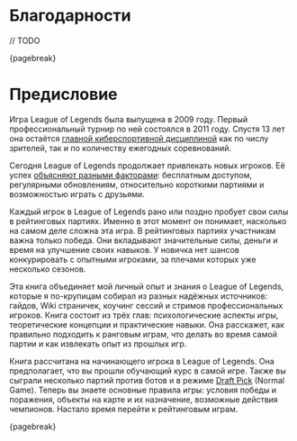 # Благодарности

// TODO

{pagebreak}

# Предисловие

Игра League of Legends была выпущена в 2009 году. Первый профессиональный турнир по ней состоялся в 2011 году. Спустя 13 лет она остаётся [главной киберспортивной дисциплиной](https://en.wikipedia.org/wiki/League_of_Legends_in_esports) как по числу зрителей, так и по количеству ежегодных соревнований.

Сегодня League of Legends продолжает привлекать новых игроков. Её успех [объясняют разными факторами](https://www.unrankedsmurfs.com/blog/why-is-league-of-legends-so-popular): бесплатным доступом, регулярными обновлениям, относительно короткими партиями и возможностью играть с друзьями.

Каждый игрок в League of Legends рано или поздно пробует свои силы в рейтинговых партиях. Именно в этот момент он понимает, насколько на самом деле сложна эта игра. В рейтинговых партиях участникам важна только победа. Они вкладывают значительные силы, деньги и время на улучшение своих навыков. У новичка нет шансов конкурировать с опытными игроками, за плечами которых уже несколько сезонов.

Эта книга объединяет мой личный опыт и знания о League of Legends, которые я по-крупицам собирал из разных надёжных источников: гайдов, Wiki страничек, коучинг сессий и стримов профессиональных игроков. Книга состоит из трёх глав: психологические аспекты игры, теоретические концепции и практические навыки. Она расскажет, как правильно подходить к ранговым играм, что делать во время самой партии и как извлекать опыт из прошлых игр.

Книга рассчитана на начинающего игрока в League of Legends. Она предполагает, что вы прошли обучающий курс в самой игре. Также вы сыграли несколько партий против ботов и в режиме [Draft Pick](https://leagueoflegends.fandom.com/wiki/Draft_Pick) (Normal Game). Теперь вы знаете основные правила игры: условия победы и поражения, объекты на карте и их назначение, возможные действия чемпионов. Настало время перейти к рейтинговым играм.

{pagebreak}
